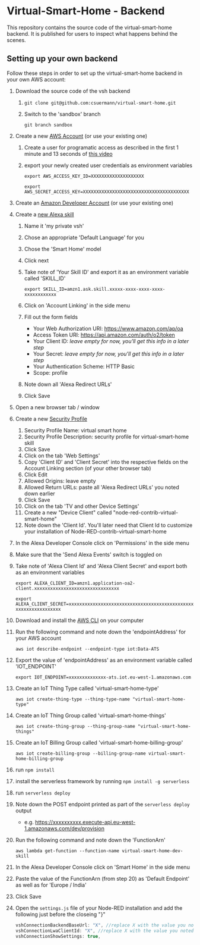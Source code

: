 # Virtual-Smart-Home - Backend

This repository contains the source code of the virtual-smart-home backend.
It is published for users to inspect what happens behind the scenes.

## Setting up your own backend

Follow these steps in order to set up the virtual-smart-home backend in your own AWS account:

1. Download the source code of the vsh backend
    1. `git clone git@github.com:csuermann/virtual-smart-home.git`
    1. Switch to the 'sandbox' branch

       `git branch sandbox`
1. Create a new [AWS Account](https://portal.aws.amazon.com/) (or use your existing one)
    1. Create a user for programatic access as described in the first 1 minute and 13 seconds of [this video](https://www.youtube.com/watch?v=KngM5bfpttA)
    1. export your newly created user credentials as environment variables

       `export AWS_ACCESS_KEY_ID=XXXXXXXXXXXXXXXXXXXX`

       `export AWS_SECRET_ACCESS_KEY=XXXXXXXXXXXXXXXXXXXXXXXXXXXXXXXXXXXXXXXX`
1. Create an [Amazon Developer Account](https://developer.amazon.com/) (or use your existing one)
1. Create a [new Alexa skill](https://developer.amazon.com/alexa/console/ask/create-new-skill)
    1. Name it 'my private vsh'
    1. Chose an appropriate 'Default Language' for you
    1. Chose the 'Smart Home' model
    1. Click next
    1. Take note of 'Your Skill ID' and export it as an environment variable called 'SKILL_ID'
       
       `export SKILL_ID=amzn1.ask.skill.xxxxx-xxxx-xxxx-xxxx-xxxxxxxxxxxx`
    1. Click on 'Account Linking' in the side menu
    1. Fill out the form fields
        - Your Web Authorization URI: https://www.amazon.com/ap/oa
        - Access Token URI: https://api.amazon.com/auth/o2/token
        - Your Client ID: _leave empty for now, you'll get this info in a later step_
        - Your Secret: _leave empty for now, you'll get this info in a later step_
        - Your Authentication Scheme: HTTP Basic
        - Scope: profile
    1. Note down all 'Alexa Redirect URLs'
    1. Click Save
1. Open a new browser tab / window
1. Create a new [Security Profile](https://developer.amazon.com/loginwithamazon/console/site/lwa/create-security-profile.html)
    1. Security Profile Name: virtual smart home
    1. Security Profile Description: security profile for virtual-smart-home skill
    1. Click Save
    1. Click on the tab 'Web Settings'
    1. Copy 'Client ID' and 'Client Secret' into the respective fields on the Account Linking section (of your other browser tab)
    1. Click Edit
    1. Allowed Origins: leave empty
    1. Allowed Return URLs: paste all 'Alexa Redirect URLs' you noted down earlier
    1. Click Save
    1. Click on the tab 'TV and other Device Settings'
    1. Create a new "Device Client" called "node-red-contrib-virtual-smart-home"
    1. Note down the 'Client Id'. You'll later need that Client Id to customize your installation of Node-RED-contrib-virtual-smart-home
1. In the Alexa Developer Console click on 'Permissions' in the side menu
1. Make sure that the 'Send Alexa Events' switch is toggled on
1. Take note of 'Alexa Client Id' and 'Alexa Client Secret' and export both as an environment variables
       
   `export ALEXA_CLIENT_ID=amzn1.application-oa2-client.xxxxxxxxxxxxxxxxxxxxxxxxxxxxxxxx`

   `export ALEXA_CLIENT_SECRET=xxxxxxxxxxxxxxxxxxxxxxxxxxxxxxxxxxxxxxxxxxxxxxxxxxxxxxxxxxxxxxxx`

1. Download and install the [AWS CLI](https://docs.aws.amazon.com/cli/latest/userguide/install-cliv2.html) on your computer
1. Run the following command and note down the 'endpointAddress' for your AWS account

   `aws iot describe-endpoint --endpoint-type iot:Data-ATS`
1. Export the value of 'endpointAddress' as an environment variable called 'IOT_ENDPOINT'
       
   `export IOT_ENDPOINT=xxxxxxxxxxxxxx-ats.iot.eu-west-1.amazonaws.com`
1. Create an IoT Thing Type called 'virtual-smart-home-type'

   `aws iot create-thing-type --thing-type-name "virtual-smart-home-type"`
1. Create an IoT Thing Group called 'virtual-smart-home-things'

   `aws iot create-thing-group --thing-group-name "virtual-smart-home-things"`
1. Create an IoT Billing Group called 'virtual-smart-home-billing-group'

   `aws iot create-billing-group --billing-group-name virtual-smart-home-billing-group`
1. run `npm install`
1. install the serverless framework by running `npm install -g serverless`
1. run `serverless deploy`
1. Note down the POST endpoint printed as part of the `serverless deploy` output
    - e.g. https://xxxxxxxxxx.execute-api.eu-west-1.amazonaws.com/dev/provision
1. Run the following command and note down the 'FunctionArn'

   `aws lambda get-function --function-name virtual-smart-home-dev-skill`
1. In the Alexa Developer Console click on 'Smart Home' in the side menu
1. Paste the value of the FunctionArn (from step 20) as 'Default Endpoint' as well as for 'Europe / India'
1. Click Save
1. Open the `settings.js` file of your Node-RED installation and add the following just before the closeing "}"

    ```javascript
    vshConnectionBackendBaseUrl: "X", //replace X with the value you noted down in step 19, BUT WITHOUT THE trailing '/provision' !!!
    vshConnectionLwaClientId: "X", //replace X with the value you noted down as 'Client Id' in step 6.12
    vshConnectionShowSettings: true,
    ```